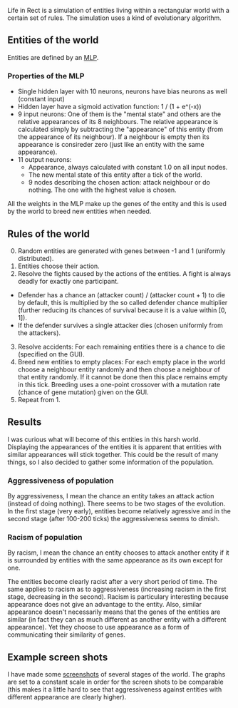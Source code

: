 Life in Rect is a simulation of entities living within a rectangular world with a certain set of rules. The simulation uses a kind of evolutionary algorithm.

Entities of the world
---------------------

Entities are defined by an [MLP](http://en.wikipedia.org/wiki/Multilayer_perceptron).

### Properties of the MLP ###

- Single hidden layer with 10 neurons, neurons have bias neurons as well (constant input)
- Hidden layer have a sigmoid activation function: 1 / (1 + e^(-x))
- 9 input neurons: One of them is the "mental state" and others are the relative appearances of its 8 neighbours.
  The relative appearance is calculated simply by subtracting the "appearance" of this entity (from the appearance of its neighbour).
  If a neighbour is empty then its appearance is consireder zero (just like an entity with the same appearance).
- 11 output neurons:
  - Appearance, always calculated with constant 1.0 on all input nodes.
  - The new mental state of this entity after a tick of the world.
  - 9 nodes describing the chosen action: attack neighbour or do nothing. The one with the highest value is chosen.

All the weights in the MLP make up the genes of the entity and this is used by the world to breed new entities when needed.


Rules of the world
------------------

0. Random entities are generated with genes between -1 and 1 (uniformly distributed).
1. Entities choose their action.
2. Resolve the fights caused by the actions of the entities. A fight is always deadly for exactly one participant.
  - Defender has a chance an (attacker count) / (attacker count + 1) to die by default, this is multiplied by the
    so called defender chance multiplier (further reducing its chances of survival because it is a value within [0, 1]).
  - If the defender survives a single attacker dies (chosen uniformly from the attackers).
3. Resolve accidents: For each remaining entities there is a chance to die (specified on the GUI).
4. Breed new entities to empty places: For each empty place in the world choose a neighbour entity randomly
   and then choose a neighbour of that entity randomly. If it cannot be done then this place remains empty
   in this tick. Breeding uses a one-point crossover with a mutation rate (chance of gene mutation) given on the GUI.
5. Repeat from 1.


Results
-------

I was curious what will become of this entities in this harsh world. Displaying the appearances of the entities
it is apparent that entities with similar appearances will stick together. This could be the result of many things,
so I also decided to gather some information of the population.

### Aggressiveness of population ###

By aggressiveness, I mean the chance an entity takes an attack action (instead of doing nothing).
There seems to be two stages of the evolution. In the first stage (very early), entities become relatively agressive
and in the second stage (after 100-200 ticks) the aggressiveness seems to dimish.

### Racism of population ###

By racism, I mean the chance an entity chooses to attack another entity if it is surrounded by entities with the same
appearance as its own except for one.

The entities become clearly racist after a very short period of time. The same applies to racism as to aggressiveness
(increasing racism in the first stage, decreasing in the second). Racism is particulary interesting because appearance
does not give an advantage to the entity. Also, similar appearance doesn't necessarily means that the genes of the
entities are similar (in fact they can as much different as another entity with a different appearance). Yet they
choose to use appearance as a form of communicating their similarity of genes.


Example screen shots
--------------------

I have made some [screenshots](https://github.com/kelemen/wiki-resources/tree/LifeInRect) of several stages of the world.
The graphs are set to a constant scale in order for the screen shots to be comparable (this makes it a little hard
to see that aggressiveness against entities with different appearance are clearly higher).
